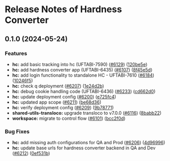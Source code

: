# Release Notes of Hardness Converter
## 0.1.0 (2024-05-24)


### Features

* **hc:** add basic tracking into hc (UFTABI-7590) ([#6129](https://github.com/Schaeffler-Group/frontend-schaeffler/issues/6129)) ([120be5e](https://github.com/Schaeffler-Group/frontend-schaeffler/commit/120be5ed8f0bfeea71c97bba674c5d7b62a66fbc))
* **hc:** add hardness converter app (UFTABI-6435) ([#6107](https://github.com/Schaeffler-Group/frontend-schaeffler/issues/6107)) ([8f45e5d](https://github.com/Schaeffler-Group/frontend-schaeffler/commit/8f45e5dcb0ea3f6bdc80679b8413fba1ff88f341))
* **hc:** add login functionality to standalone HC - UFTABI-7610 ([#6184](https://github.com/Schaeffler-Group/frontend-schaeffler/issues/6184)) ([10246f5](https://github.com/Schaeffler-Group/frontend-schaeffler/commit/10246f53ba8f09b484439c1087929322fd3cad8c))
* **hc:** check q deployment ([#6207](https://github.com/Schaeffler-Group/frontend-schaeffler/issues/6207)) ([1e24d2b](https://github.com/Schaeffler-Group/frontend-schaeffler/commit/1e24d2b5ee29715a87d0de2020f515bf195ff86e))
* **hc:** debug cookie handling code (UFTABI-6436) ([#6233](https://github.com/Schaeffler-Group/frontend-schaeffler/issues/6233)) ([cd662d0](https://github.com/Schaeffler-Group/frontend-schaeffler/commit/cd662d06a217c3e96227fe98eb4ce9ace3b0f975))
* **hc:** update deployment config ([#6200](https://github.com/Schaeffler-Group/frontend-schaeffler/issues/6200)) ([e725fc4](https://github.com/Schaeffler-Group/frontend-schaeffler/commit/e725fc4c113a2024b08b14efa074b1f47464dccf))
* **hc:** updated app scope ([#6211](https://github.com/Schaeffler-Group/frontend-schaeffler/issues/6211)) ([be68d36](https://github.com/Schaeffler-Group/frontend-schaeffler/commit/be68d36e616327269a58317eb2898b58a68dbf15))
* **hc:** verify deployment config ([#6209](https://github.com/Schaeffler-Group/frontend-schaeffler/issues/6209)) ([9b78771](https://github.com/Schaeffler-Group/frontend-schaeffler/commit/9b78771f0039b3306e65a2ad1fa720973db2e192))
* **shared-utils-transloco:** upgrade transloco to v7.0.0 ([#6116](https://github.com/Schaeffler-Group/frontend-schaeffler/issues/6116)) ([8babb22](https://github.com/Schaeffler-Group/frontend-schaeffler/commit/8babb222d49c8ef69fd677d632ac6b87852f3caa))
* **workspace:** migrate to control flow ([#6101](https://github.com/Schaeffler-Group/frontend-schaeffler/issues/6101)) ([bcc2f0d](https://github.com/Schaeffler-Group/frontend-schaeffler/commit/bcc2f0de21ab75dcdceb320c21268074e0940dc9))


### Bug Fixes

* **hc:** add missing auth configurations for QA and Prod ([#6206](https://github.com/Schaeffler-Group/frontend-schaeffler/issues/6206)) ([4d96996](https://github.com/Schaeffler-Group/frontend-schaeffler/commit/4d969962ddd81429d7b4685a2def19aed97edbd8))
* **hc:** update base urls for hardness converter backend in QA and Dev ([#6212](https://github.com/Schaeffler-Group/frontend-schaeffler/issues/6212)) ([0ef531b](https://github.com/Schaeffler-Group/frontend-schaeffler/commit/0ef531b2a27fc3dc68adaa2dc6fdfb182855e275))
